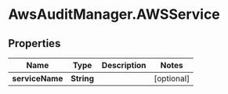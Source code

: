 # AwsAuditManager.AWSService

## Properties

Name | Type | Description | Notes
------------ | ------------- | ------------- | -------------
**serviceName** | **String** |  | [optional] 


